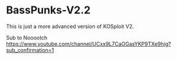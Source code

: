 # BassPunks-V2.2
This is just a more advanced version of KOSploit V2.

Sub to Nooootch
https://www.youtube.com/channel/UCxx9L7CaOGasYKP9TXe9hig?sub_confirmation=1
